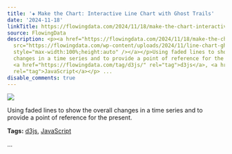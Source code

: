 ```yaml
---
title: '✚ Make the Chart: Interactive Line Chart with Ghost Trails'
date: '2024-11-18'
linkTitle: https://flowingdata.com/2024/11/18/make-the-chart-interactive-line-chart-with-ghost-trails/
source: FlowingData
description: <p><a href="https://flowingdata.com/2024/11/18/make-the-chart-interactive-line-chart-with-ghost-trails/"><img
  src="https://flowingdata.com/wp-content/uploads/2024/11/line-chart-ghost-750x511.png"
  style="max-width:100%;height:auto" /></a></p>Using faded lines to show the overall
  changes in a time series and to provide a point of reference for the present.<p><strong>Tags:</strong>
  <a href="https://flowingdata.com/tag/d3js/" rel="tag">d3js</a>, <a href="https://flowingdata.com/tag/javascript/"
  rel="tag">JavaScript</a></p> ...
disable_comments: true
---
```

<p><a href="https://flowingdata.com/2024/11/18/make-the-chart-interactive-line-chart-with-ghost-trails/"><img src="https://flowingdata.com/wp-content/uploads/2024/11/line-chart-ghost-750x511.png" style="max-width:100%;height:auto" /></a></p>Using faded lines to show the overall changes in a time series and to provide a point of reference for the present.<p><strong>Tags:</strong> <a href="https://flowingdata.com/tag/d3js/" rel="tag">d3js</a>, <a href="https://flowingdata.com/tag/javascript/" rel="tag">JavaScript</a></p> ...